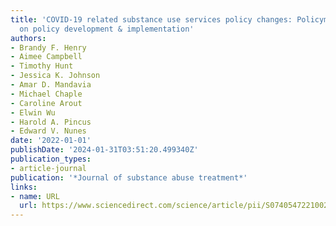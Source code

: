 ```yaml
---
title: 'COVID-19 related substance use services policy changes: Policymaker perspectives
  on policy development & implementation'
authors:
- Brandy F. Henry
- Aimee Campbell
- Timothy Hunt
- Jessica K. Johnson
- Amar D. Mandavia
- Michael Chaple
- Caroline Arout
- Elwin Wu
- Harold A. Pincus
- Edward V. Nunes
date: '2022-01-01'
publishDate: '2024-01-31T03:51:20.499340Z'
publication_types:
- article-journal
publication: '*Journal of substance abuse treatment*'
links:
- name: URL
  url: https://www.sciencedirect.com/science/article/pii/S0740547221002762
---
```

